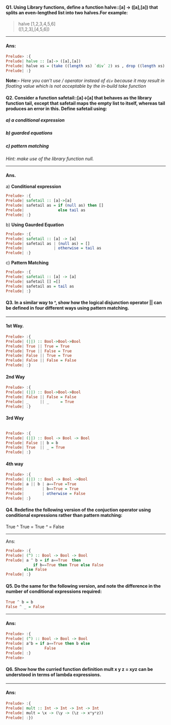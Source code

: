 #### Q1. Using Library functions, define a function halve::[a] -> ([a],[a]) that splits an even-lengthed list into two halves.For example:

   > halve [1,2,3,4,5,6] <br />
      ([1,2,3],[4,5,6])
    

---

#### Ans:

```haskell
Prelude> :{
Prelude| halve :: [a]-> ([a],[a])
Prelude| halve xs = (take ((length xs) `div` 2) xs , drop ((length xs) `div` 2 )xs)
Prelude| :}
```
**Note:-** *Here you can't use / operator instead of `div` because it may result in floating value which is not acceptable by the in-build take function*


#### Q2. Consider a function safetail::[a]->[a] that behaves as the library function tail, except that safetail maps the empty list to itself, whereas tail produces an error in this. Define safetail using:

##### a) a conditional expression <br />
##### b) guarded equations <br />
##### c) pattern matching <br />

*Hint: make use of the library function null.*

---

#### Ans.

a) **Conditional expression**

```haskell
Prelude> :{
Prelude| safetail :: [a]->[a]
Prelude| safetail as = if (null as) then [] 
Prelude|               else tail as
Prelude| :}
```

b) **Using Gaurded Equation**

```haskell
Prelude> :{
Prelude| safetail :: [a] -> [a]
Prelude| safetail as | (null as) = []
Prelude|             | otherwise = tail as
Prelude| :}

```

c) **Pattern Matching**

```haskell
Prelude> :{
Prelude| safetail :: [a] -> [a]
Prelude| safetail [] =[]
Prelude| safetail as = tail as
Prelude| :}
```

#### Q3. In a similar way to ^, show how the logical disjunction operator || can be defined in four different ways using pattern matching.

---

#### 1st Way.

```haskell
Prelude> :{
Prelude| (||) :: Bool->Bool->Bool
Prelude| True || True = True
Prelude| True || False = True
Prelude| False || True = True
Prelude| False || False = False
Prelude| :}
```

#### 2nd Way

```haskell
Prelude> :{
Prelude| (||) :: Bool->Bool->Bool
Prelude| False || False = False
Prelude| _     || _     = True
Prelude| :}

```

#### 3rd Way

```haskell

Prelude> :{
Prelude| (||) :: Bool -> Bool -> Bool
Prelude| False || b = b
Prelude| True  || _ = True
Prelude| :}

```

#### 4th way

```haskell
Prelude> :{
Prelude| (||) :: Bool -> Bool ->Bool
Prelude| a || b | a==True =True
Prelude|        | b==True = True
Prelude|        | otherwise = False
Prelude| :}

```



#### Q4. Redefine the following version of the conjuction operator using conditional expressions rather than pattern matching:

True ^ True = True
_^_         = False

---

Ans:

```haskell
Prelude> :{
Prelude| (^) :: Bool -> Bool -> Bool
Prelude| a ^ b = if a==True  then 
		    if b==True then True else False
		else False
Prelude| :}
```


#### Q5. Do the same for the following version, and note the difference in the number of conditional expressions required:

 ```haskell
 True ^ b = b
 False ^ _ = False
 ```

---

#### Ans:

```haskell
Prelude> :{
Prelude| (^) :: Bool -> Bool -> Bool
Prelude| a^b = if a==True then b else
Prelude|         False
Prelude| :}
Prelude> 

```

#### Q6. Show how the curried function definition mult x y z = x*y*z can be understood in terms of lambda expressions.

---

#### Ans:

```haskell
Prelude> :{
Prelude| mult :: Int -> Int -> Int -> Int
Prelude| mult = \x -> (\y -> (\z -> x*y*z))
Prelude| :})

```
